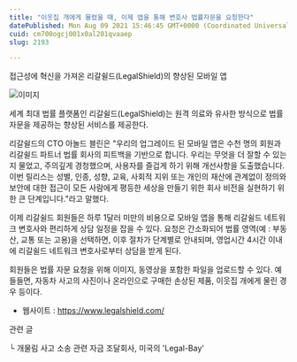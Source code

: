 ```yaml
---
title: "이웃집 개에게 물렸을 때, 이제 앱을 통해 변호사 법률자문을 요청한다"
datePublished: Mon Aug 09 2021 15:46:45 GMT+0000 (Coordinated Universal Time)
cuid: cm700ogcj001x0al201qvaaep
slug: 2193

---
```



접근성에 혁신을 가져온 리갈쉴드(LegalShield)의 향상된 모바일 앱

![이미지](https://cdn.hashnode.com/res/hashnode/image/upload/v1739250225687/8f87a4a4-0b8e-4aab-83ec-81b15414f3be.jpeg)

세계 최대 법률 플랫폼인 리갈쉴드(LegalShield)는 원격 의료와 유사한 방식으로 법률 자문을 제공하는 향상된 서비스를 제공한다.

리갈쉴드의 CTO 아놀드 블린은 "우리의 업그레이드 된 모바일 앱은 수천 명의 회원과 리갈쉴드 파트너 법률 회사의 피트백을 기반으로 합니다. 우리는 무엇을 더 잘할 수 있는지 물었고, 주의깊게 경청했으며, 사용자를 즐겁게 하기 위해 개선사항을 도출했습니다. 이번 릴리스는 성별, 인종, 성향, 교육, 사회적 지위 또는 개인의 재산에 관계없이 정의와 보안에 대한 접근이 모든 사람에게 평등한 세상을 만들기 위한 회사 비전을 실현하기 위한 큰 단계입니다."라고 말했다.

이제 리갈쉴드 회원들은 하루 1달러 미만의 비용으로 모바일 앱을 통해 리갈쉴드 네트워크 변호사와 편리하게 상담 일정을 잡을 수 있다. 요청은 간소화되어 법률 영역(예 : 부동산, 교통 또는 고용)을 선택하면, 이후 절차가 단계별로 안내되며, 영업시간 4시간 이내에 리갈쉴드 네트워크 변호사로부터 상담을 받게 된다.

회원들은 법률 자문 요청을 위해 이미지, 동영상을 포함한 파일을 업로드할 수 있다. 예들들면, 자동차 사고의 사진이나 온라인으로 구매한 손상된 제품, 이웃집 개에게 물린 경우 등이다.

- 웹사이트 : https://www.legalshield.com/

관련 글

└ 개물림 사고 소송 관련 자금 조달회사, 미국의 'Legal-Bay'